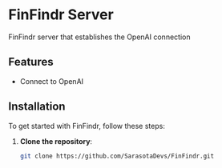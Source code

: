 # FinFindr Server

FinFindr server that establishes the OpenAI connection

## Features

- Connect to OpenAI

## Installation

To get started with FinFindr, follow these steps:

1. **Clone the repository**:
   ```bash
   git clone https://github.com/SarasotaDevs/FinFindr.git
